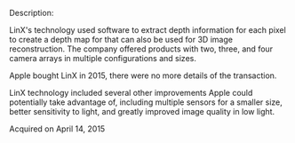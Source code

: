 Description:

LinX's technology used software to extract depth information for each pixel to create a depth map for that can also be used for 3D image reconstruction. The company offered products with two, three, and four camera arrays in multiple configurations and sizes.

Apple bought LinX in 2015, there were no more details of the transaction.

LinX technology included several other improvements Apple could potentially take advantage of, including multiple sensors for a smaller size, better sensitivity to light, and greatly improved image quality in low light.

Acquired on April 14, 2015